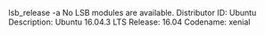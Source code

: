 lsb_release -a 
No LSB modules are available.
Distributor ID:	Ubuntu
Description:	Ubuntu 16.04.3 LTS
Release:	16.04
Codename:	xenial

 

